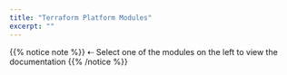 ```yaml
---
title: "Terraform Platform Modules"
excerpt: ""
---
```


{{% notice note %}}
⇠ Select one of the modules on the left to view the documentation
{{% /notice %}}
